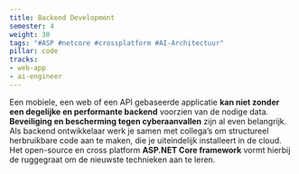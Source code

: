 ```yaml
---
title: Backend Development
semester: 4
weight: 30
tags: "#ASP #netcore #crossplatform #AI-Architectuur"
pillar: code
tracks:
- web-app
- ai-engineer
---
```


Een mobiele, een web of een API gebaseerde applicatie **kan niet zonder een degelijke en performante backend** voorzien van de nodige data. **Beveiliging en bescherming tegen cyberaanvallen** zijn al even belangrijk.
Als backend ontwikkelaar werk je samen met collega’s om structureel herbruikbare code aan te maken, die je uiteindelijk installeert in de cloud.
Het open-source en cross platform **ASP.NET Core framework** vormt hierbij de ruggegraat om de nieuwste technieken aan te leren.

<!-- Een mobiele applicatie, een webtoepassing of een API die expertsystemen, intelligente devices en neurale netwerken aanstuurt, kan niet zonder een degelijke en performante backend voorzien van grote hoeveelheden data. Meer nog: het wordt noodzakelijk het juiste databasesysteem te kiezen per type toepassing: een RDBMS (Relational Database Management Systeem), IDMS (Intelligent Database Management System) of een DPM (Data Processing Model).

Voor backend vertaalt zich dat in een zoektocht naar een zo abstract mogelijk model dat deze groeiende dataflow en verschillende databasen (MongoDb, Redis, MSSQL, CosmosDb, Neo4J) aankan.

De backend MVC-architectuur met dependency injection speelt hierbij de belangrijkste rol. Dit laat toe verschillende frontends (Angular/React/Vue/Xamarin app) te gebruiken maar ook het integreren van services (interne database queries, complexe algoritmes, externe AI-webservice) is nu mogelijk.

We kiezen voor het open-source en cross platform ASP.NET Core framework om deze architectuur uit te werken. We integreren resultaten van andere vakgroepen. Aandacht gaat naar backend herbruikbare en robuuste code, die gegarandeerd wordt door unit- en integratietesten. Beveiliging en bescherming tegen cyberaanvallen zijn al even belangrijk bij deze uitwerking. Je werkt in team, ondersteund door een versiebeheer systeem.
Uiteindelijk bereik je het doel: **het bouwen, testen en deployen op de cloud van een future-proof backend voor diverse toepassingen**.  -->
